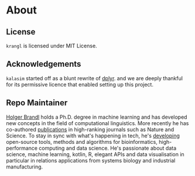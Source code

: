 # About


## License

`krangl` is licensed under MIT License.

## Acknowledgements


`kalasim` started off as a blunt rewrite of [dplyr](https://dplyr.tidyverse.org/). and we are deeply thankful for its permissive licence that enabled setting up this project.

## Repo Maintainer

[Holger Brandl](https://linkedin.com/in/holgerbrandl/) holds a Ph.D. degree in machine learning and has developed new concepts in the field of computational linguistics. More recently he has co-authored [publications](https://orcid.org/0000-0003-1911-8570) in high-ranking journals such as Nature and Science. To stay in sync with what's happening in tech, he's [developing](https://github.com/holgerbrandl) open-source tools, methods and algorithms for bioinformatics, high-performance computing and data science. He's passionate about data science, machine learning, kotlin, R, elegant APIs and data visualisation in particular in relations applications from systems biology and industrial manufacturing.
